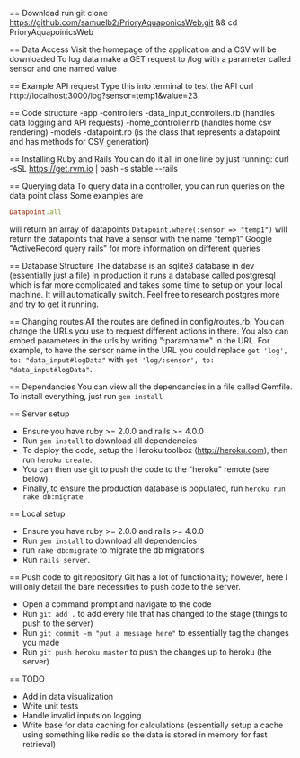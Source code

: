 == Download
run
        git clone https://github.com/samuelb2/PrioryAquaponicsWeb.git && cd PrioryAquapoinicsWeb

== Data Access
Visit the homepage of the application and a CSV will be downloaded
To log data make a GET request to /log with a parameter called sensor and one named value

== Example API request
Type this into terminal to test the API
        curl http://localhost:3000/log?sensor=temp1&value=23

== Code structure
  -app
    -controllers
      -data_input_controllers.rb (handles data logging and API requests)
      -home_controller.rb (handles home csv rendering)
    -models
      -datapoint.rb (is the class that represents a datapoint and has methods for CSV generation)
    
== Installing Ruby and Rails
You can do it all in one line by just running:
        curl -sSL https://get.rvm.io | bash -s stable --rails
    
== Querying data
To query data in a controller, you can run queries on the data point class
Some examples are
``` ruby
Datapoint.all
```
will return an array of datapoints
`Datapoint.where(:sensor => "temp1")` will return the datapoints that have a sensor with the name "temp1"
Google "ActiveRecord query rails" for more information on different queries

== Database Structure
The database is an sqlite3 database in dev (essentially just a file)
In production it runs a database called postgresql which is far more complicated and takes some time to setup on your local machine.  It will automatically switch.  Feel free to research postgres more and try to get it running.

== Changing routes
All the routes are defined in config/routes.rb.  You can change the URLs you use to request different actions in there.  You also can embed parameters in the urls by writing ":paramname" in the URL.  For example, to have the sensor name in the URL you could replace `get 'log', to: "data_input#logData"` with `get 'log/:sensor', to: "data_input#logData"`.

== Dependancies
You can view all the dependancies in a file called Gemfile.
To install everything, just run `gem install`

== Server setup
* Ensure you have ruby >= 2.0.0 and rails >= 4.0.0
* Run `gem install` to download all dependencies
* To deploy the code, setup the Heroku toolbox (http://heroku.com), then run `heroku create`.
* You can then use git to push the code to the "heroku" remote (see below)
* Finally, to ensure the production database is populated, run `heroku run rake db:migrate`

== Local setup
* Ensure you have ruby >= 2.0.0 and rails >= 4.0.0
* Run `gem install` to download all dependencies
* run `rake db:migrate` to migrate the db migrations
* Run `rails server`.

== Push code to git repository
Git has a lot of functionality; however, here I will only detail the bare necessities to push code to the server.
* Open a command prompt and navigate to the code
* Run `git add .` to add every file that has changed to the stage (things to push to the server)
* Run `git commit -m "put a message here"` to essentially tag the changes you made
* Run `git push heroku master` to push the changes up to heroku (the server)

== TODO
* Add in data visualization
* Write unit tests
* Handle invalid inputs on logging
* Write base for data caching for calculations (essentially setup a cache using something like redis so the data is stored in memory for fast retrieval)
